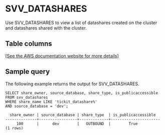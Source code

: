 # SVV\_DATASHARES<a name="r_SVV_DATASHARES"></a>

Use SVV\_DATASHARES to view a list of datashares created on the cluster and datashares shared with the cluster\. 

## Table columns<a name="r_SVV_DATASHARES-table-columns"></a>

[\[See the AWS documentation website for more details\]](http://docs.aws.amazon.com/redshift/latest/dg/r_SVV_DATASHARES.html)

## Sample query<a name="r_SVV_DATASHARES-sample-query"></a>

The following example returns the output for SVV\_DATASHARES\.

```
SELECT share_owner, source_database, share_type, is_publicaccessible
FROM svv_datashares
WHERE share_name LIKE 'tickit_datashare%'
AND source_database = 'dev';
    
  share_owner | source_database | share_type  | is_publicaccessible  
--------------+-----------------+-------------+----------------------
     100      |      dev        |   OUTBOUND  |        True
(1 rows)
```